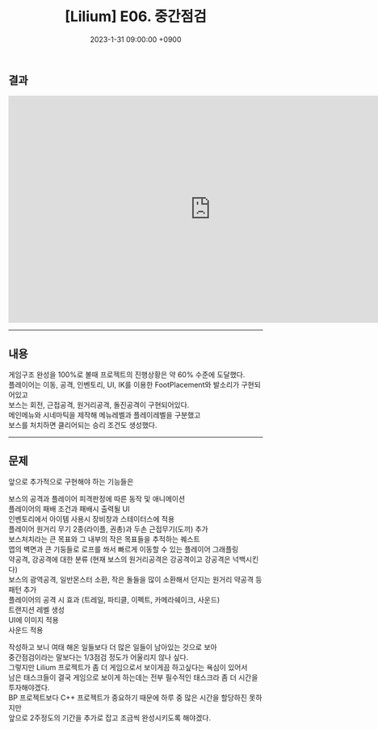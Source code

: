 ﻿---
title: "[Lilium] E06. 중간점검"
date: 2023-1-31 09:00:00 +0900
categories: [Development, Lilium]
tags: [Lilium]
---

## 결과
<iframe width="800" height="450" src="https://www.youtube.com/embed/GePD4r5IeW0" frameborder="0" allow="accelerometer; autoplay; encrypted-media; gyroscope; picture-in-picture" allowfullscreen></iframe>

---

## 내용
게임구조 완성을 100%로 볼때 프로젝트의 진행상황은 약 60% 수준에 도달했다.<br/>
플레이어는 이동, 공격, 인벤토리, UI, IK를 이용한 FootPlacement와 발소리가 구현되어있고<br/>
보스는 회전, 근접공격, 원거리공격, 돌진공격이 구현되어있다.<br/>
메인메뉴와 시네마틱을 제작해 메뉴레벨과 플레이레벨을 구분했고<br/>
보스를 처치하면 클리어되는 승리 조건도 생성했다.<br/>

---

## 문제
앞으로 추가적으로 구현해야 하는 기능들은<br/>

보스의 공격과 플레이어 피격판정에 따른 동작 및 애니메이션<br/>
플레이어의 패배 조건과 패배시 출력될 UI<br/>
인벤토리에서 아이템 사용시 장비창과 스테이터스에 적용<br/>
플레이어 원거리 무기 2종(라이플, 권총)과 두손 근접무기(도끼) 추가<br/>
보스처치라는 큰 목표와 그 내부의 작은 목표들을 추적하는 퀘스트<br/>
맵의 벽면과 큰 기둥들로 로프를 쏴서 빠르게 이동할 수 있는 플레이어 그래플링<br/>
약공격, 강공격에 대한 분류 (현재 보스의 원거리공격은 강공격이고 강공격은 넉백시킨다)<br/>
보스의 광역공격, 일반몬스터 소환, 작은 돌들을 많이 소환해서 던지는 원거리 약공격 등 패턴 추가<br/>
플레이어의 공격 시 효과 (트레일, 파티클, 이펙트, 카메라쉐이크, 사운드)<br/>
트랜지션 레벨 생성<br/>
UI에 이미지 적용<br/>
사운드 적용<br/>

작성하고 보니 여태 해온 일들보다 더 많은 일들이 남아있는 것으로 보아<br/>
중간점검이라는 말보다는 1/3점검 정도가 어울리지 않나 싶다.<br/>
그렇지만 Lilium 프로젝트가 좀 더 게임으로서 보이게끔 하고싶다는 욕심이 있어서<br/>
남은 태스크들이 결국 게임으로 보이게 하는데는 전부 필수적인 태스크라 좀 더 시간을 투자해야겠다.<br/>
BP 프로젝트보다 C++ 프로젝트가 중요하기 때문에 하루 중 많은 시간을 할당하진 못하지만<br/>
앞으로 2주정도의 기간을 추가로 잡고 조금씩 완성시키도록 해야겠다.<br/>